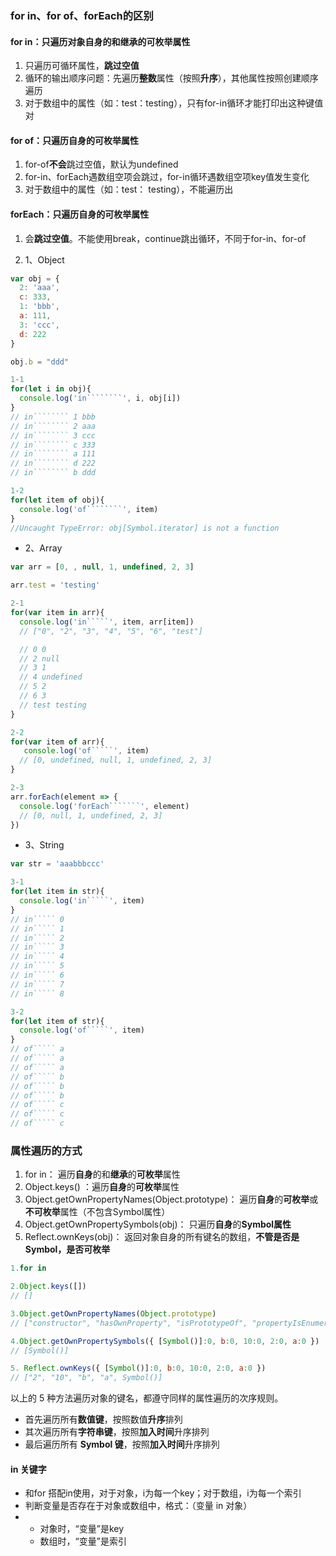 ### for in、for of、forEach的区别

#### for in：只遍历对象自身的和继承的可枚举属性

1. 只遍历可循环属性，**跳过空值**
2. 循环的输出顺序问题：先遍历**整数**属性（按照**升序**），其他属性按照创建顺序遍历
3. 对于数组中的属性（如：test：testing），只有for-in循环才能打印出这种键值对

#### for of：只遍历自身的可枚举属性

1. for-of**不会**跳过空值，默认为undefined
2. for-in、forEach遇数组空项会跳过，for-in循环遇数组空项key值发生变化
3. 对于数组中的属性（如：test： testing），不能遍历出

#### forEach：只遍历自身的可枚举属性

1. 会**跳过空值**。不能使用break，continue跳出循环，不同于for-in、for-of

2. 1、Object

```javascript
var obj = {
  2: 'aaa',
  c: 333,
  1: 'bbb',
  a: 111,
  3: 'ccc',
  d: 222
}

obj.b = "ddd"

1-1
for(let i in obj){
  console.log('in````````', i, obj[i])
}
// in```````` 1 bbb
// in```````` 2 aaa
// in```````` 3 ccc
// in```````` c 333
// in```````` a 111
// in```````` d 222
// in```````` b ddd

1-2
for(let item of obj){
  console.log('of````````', item)
}
//Uncaught TypeError: obj[Symbol.iterator] is not a function
```

* 2、Array

```javascript
var arr = [0, , null, 1, undefined, 2, 3]

arr.test = 'testing'

2-1
for(var item in arr){
  console.log('in`````', item, arr[item])
  // ["0", "2", "3", "4", "5", "6", "test"]

  // 0 0
  // 2 null
  // 3 1
  // 4 undefined
  // 5 2
  // 6 3
  // test testing
}

2-2
for(var item of arr){
   console.log('of`````', item)
  // [0, undefined, null, 1, undefined, 2, 3]  
}

2-3
arr.forEach(element => {
  console.log('forEach```````', element)
  // [0, null, 1, undefined, 2, 3] 
})
```

* 3、String

```javascript
var str = 'aaabbbccc'

3-1
for(let item in str){
  console.log('in`````', item)
}
// in````` 0
// in````` 1
// in````` 2
// in````` 3
// in````` 4
// in````` 5
// in````` 6
// in````` 7
// in````` 8

3-2
for(let item of str){
  console.log('of`````', item)
}
// of````` a
// of````` a
// of````` a
// of````` b
// of````` b
// of````` b
// of````` c
// of````` c
// of````` c
```

### 属性遍历的方式

1. for in：  遍历**自身**的和**继承**的**可枚举**属性
2. Object.keys\(\) ：遍历**自身**的**可枚举**属性
3. Object.getOwnPropertyNames\(Object.prototype\)： 遍历**自身**的**可枚举**或**不可枚举**属性（不包含Symbol属性）
4. Object.getOwnPropertySymbols\(obj\)： 只遍历**自身**的**Symbol属性**
5. Reflect.ownKeys\(obj\)： 返回对象自身的所有键名的数组，**不管是否是Symbol，是否可枚举**

```js
1.for in

2.Object.keys([])
// []

3.Object.getOwnPropertyNames(Object.prototype)
// ["constructor", "hasOwnProperty", "isPrototypeOf", "propertyIsEnumerable", "__proto__", ...]

4.Object.getOwnPropertySymbols({ [Symbol()]:0, b:0, 10:0, 2:0, a:0 })
// [Symbol()]

5. Reflect.ownKeys({ [Symbol()]:0, b:0, 10:0, 2:0, a:0 })
// ["2", "10", "b", "a", Symbol()]
```

以上的 5 种方法遍历对象的键名，都遵守同样的属性遍历的次序规则。

* 首先遍历所有**数值键**，按照数值**升序**排列
* 其次遍历所有**字符串键**，按照**加入时间**升序排列
* 最后遍历所有 **Symbol 键**，按照**加入时间**升序排列

#### in 关键字

* 和for 搭配in使用，对于对象，i为每一个key；对于数组，i为每一个索引
* 判断变量是否存在于对象或数组中，格式：（变量 in 对象）
* * 对象时，“变量”是key
  * 数组时，“变量”是索引



